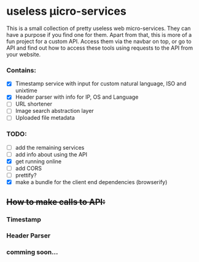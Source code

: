 # useless μicro-services

This is a small collection of pretty useless web micro-services. They can have a purpose if you find one for them. Apart from that, this is more of a fun project for a custom API. Access them via the navbar on top, or go to API and find out how to access these tools using requests to the API from your website.

### Contains:

- [x] Timestamp service with input for custom natural language, ISO and unixtime
- [x] Header parser with info for IP, OS and Language
- [ ] URL shortener
- [ ] Image search abstraction layer
- [ ] Uploaded file metadata

### TODO:

- [ ] add the remaining services
- [ ] add info about using the API
- [x] get running online
- [ ] add CORS
- [ ] prettify?
- [x] make a bundle for the client end dependencies (browserify)

## ~~How to make calls to API:~~

### Timestamp

### Header Parser

### comming soon...
